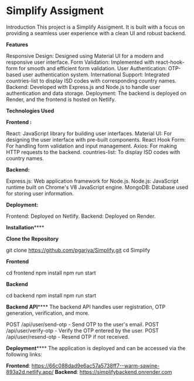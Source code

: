 # Simplify Assigment

Introduction
This project is a Simplify Assigment. It is built with a focus on providing a seamless user experience with a clean UI and robust backend.

**Features**

Responsive Design: Designed using Material UI for a modern and responsive user interface.
Form Validation: Implemented with react-hook-form for smooth and efficient form validation.
User Authentication: OTP-based user authentication system.
International Support: Integrated countries-list to display ISD codes with corresponding country names.
Backend: Developed with Express.js and Node.js to handle user authentication and data storage.
Deployment: The backend is deployed on Render, and the frontend is hosted on Netlify.

******Technologies Used******


****Frontend :****

React: JavaScript library for building user interfaces.
Material UI: For designing the user interface with pre-built components.
React Hook Form: For handling form validation and input management.
Axios: For making HTTP requests to the backend.
countries-list: To display ISD codes with country names.

****Backend:****

Express.js: Web application framework for Node.js.
Node.js: JavaScript runtime built on Chrome's V8 JavaScript engine.
MongoDB: Database used for storing user information.

****Deployment:****

Frontend: Deployed on Netlify.
Backend: Deployed on Render.


**Installation******

**Clone the Repository**

git clone https://github.com/pgariya/Simplify.git
cd Simplify

**Frontend**

cd frontend
npm install
npm run start

**Backend**

cd backend
npm install
npm run start

**Backend API******
The backend API handles user registration, OTP generation, verification, and more.

POST /api/user/send-otp - Send OTP to the user's email.
POST /api/user/verify-otp - Verify the OTP entered by the user.
POST /api/user/resend-otp - Resend OTP if not received.

**Deployment******
The application is deployed and can be accessed via the following links:

**Frontend**: https://66c088dad9e6ac57a5738ff7--warm-sawine-893a2d.netlify.app/
**Backend**: https://simplifybackend.onrender.com

